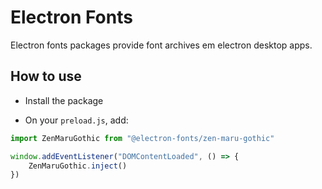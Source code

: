 # Electron Fonts

Electron fonts packages provide font archives em electron desktop apps.

## How to use

* Install the package

* On your `preload.js`, add:

```ts
import ZenMaruGothic from "@electron-fonts/zen-maru-gothic"

window.addEventListener("DOMContentLoaded", () => {
    ZenMaruGothic.inject()
})
```